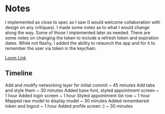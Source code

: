 # Notes
I implemented as close to spec as I saw (I would welcome collaboration with design on any critiques).
I made some notes as to what I would change along the way. Some of those I implemented later as needed.
There are some notes on changing the token to include a refresh token and expiration dates.
While not flashy, I added the ability to relaunch the app and for it to remember the user via token in the keychain.

[Loom Link](https://www.loom.com/share/7520185a90d2414d8ced50bb181915b8?sid=85afb9ef-c257-45f5-b7f0-4ee4ed6e12ce)

## Timeline
Add and modify networking layer for initial commit ~ 45 minutes
Add tabs and style them ~ 30 minutes
Added base font, styled appointment screen ~ 1 hour
Added login screen ~ 1 hour
Styled appointment list row ~ 1 hour
Mapped raw model to display model ~ 30 minutes
Added remembered token and logout ~ 1 hour
Added profile screen :) ~ 30 minutes
